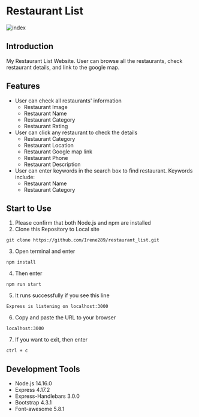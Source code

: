 # Restaurant List
![index](https://upload.cc/i1/2022/01/09/i2BG7E.png)

## Introduction
My Restaurant List Website. User can browse all the restaurants, check restaurant details, and link to the google map.

## Features
* User can check all restaurants' information
  * Restaurant Image
  * Restaurant Name
  * Restaurant Category
  * Restaurant Rating
* User can click any restaurant to check the details
  * Restaurant Category
  * Restaurant Location
  * Restaurant Google map link
  * Restaurant Phone
  * Restaurant Description
* User can enter keywords in the search box to find restaurant. Keywords include:
  * Restaurant Name
  * Restaurant Category

## Start to Use
1. Please confirm that both Node.js and npm are installed
2. Clone this Repository to Local site
  ```
  git clone https://github.com/Irene289/restaurant_list.git
  ```
3. Open terminal and enter
  ```
  npm install
  ```  
4. Then enter
  ```
  npm run start
  ```
5. It runs successfully if you see this line
  ```
  Express is listening on localhost:3000
  ```
6. Copy and paste the URL to your browser
  ```
  localhost:3000
  ```
7. If you want to exit, then enter
  ```
  ctrl + c
  ```

## Development Tools
* Node.js 14.16.0
* Express 4.17.2
* Express-Handlebars 3.0.0
* Bootstrap 4.3.1
* Font-awesome 5.8.1
